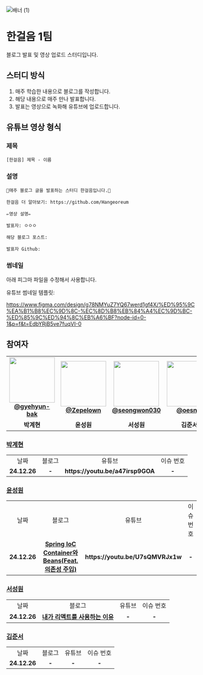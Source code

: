 ![배너 (1)](https://github.com/user-attachments/assets/3195853e-28ef-4379-957a-0d364c4216ed)

# 한걸음 1팀

블로그 발표 및 영상 업로드 스터디입니다.

## 스터디 방식

1. 매주 학습한 내용으로 블로그를 작성합니다.
2. 해당 내용으로 매주 만나 발표합니다.
3. 발표는 영상으로 녹화해 유튜브에 업로드합니다.

## 유튜브 영상 형식

### 제목

```
[한걸음] 제목 - 이름
```

### 설명

```
🌱매주 블로그 글을 발표하는 스터디 한걸음입니다.🌱

한걸음 더 알아보기: https://github.com/Hangeoreum

✏️영상 설명✏️

발표자: ㅇㅇㅇ

해당 블로그 포스트:

발표자 Github:
```

### 썸네일
아래 피그마 파일을 수정해서 사용합니다.

유튜브 썸네일 템플릿:

https://www.figma.com/design/g78NMYuZ7YQ67werd1gf4X/%ED%95%9C%EA%B1%B8%EC%9D%8C-%EC%8D%B8%EB%84%A4%EC%9D%BC-%ED%85%9C%ED%94%8C%EB%A6%BF?node-id=0-1&p=f&t=EdbYRjB5ve7fuqVI-0

## 참여자

<table>
  <tr>
    <td align="center">
       <img src="https://avatars.githubusercontent.com/u/167384362?v=4" width="120px;"/>   
        <br />
        <a href="https://github.com/gyehyun-bak" title="Code"><b>@gyehyun-bak</b></a>
    </td>
    <td align="center">
        <img src="https://avatars.githubusercontent.com/u/49135677?v=4" width="120px;"/> 
        <br />
        <a href="https://github.com/Zepelown" title="Code"><b>@Zepelown</b></a>
    </td>
    <td align="center">
        <img src="https://avatars.githubusercontent.com/u/105052068?v=4" width="120px;"/> 
        <br />
        <a href="https://github.com/seongwon030" title="Code"><b>@seongwon030</b></a>
    </td>
        <td align="center">
        <img src="https://avatars.githubusercontent.com/u/112786665?v=4" width="120px;"/> 
        <br />
        <a href="https://github.com/oesnuj" title="Code"><b>@oesnuj</b></a>
    </td>
  </tr>
  <tr>
    <td align="center"><b>박계현</b></td>
    <td align="center"><b>윤성원</b></td>
    <td align="center"><b>서성원</b></td>
    <td align="center"><b>김준서</b></td>
  </tr>
</table>

### <a href="https://github.com/gyehyun-bak" title="Code"><b>박계현</b></a>

<table>
  <tr>
    <td align="center">
      날짜
    </td>
    <td align="center">
      블로그
    </td>
    <td align="center">
      유튜브
    </td>
    <td align="center">
      이슈 번호
    </td>
  </tr>
  <tr>
    <td align="center"><b>24.12.26</b></td>
    <td align="center"><b>-</b></td>
    <td align="center"><b>https://youtu.be/a47irsp9GOA</b></td>
    <td align="center"><b>-</b></td>
  </tr>
</table>

### <a href="https://github.com/Zepelown" title="Code"><b>윤성원</b></a>

<table>
  <tr>
    <td align="center">
      날짜
    </td>
    <td align="center">
      블로그
    </td>
    <td align="center">
      유튜브
    </td>
    <td align="center">
      이슈 번호
    </td>
  </tr>
  <tr>
    <td align="center"><b>24.12.26</b></td>
    <td align="center">
      <b>
        <a href="https://namamim.tistory.com/32">Spring IoC Container와 Beans(Feat. 의존성 주입)</a>
      </b>
    </td>
    <td align="center"><b>https://youtu.be/U7sQMVRJx1w</b></td>
    <td align="center"><b>-</b></td>
  </tr>
</table>

### <a href="https://github.com/seongwon030" title="Code"><b>서성원</b></a>

<table>
  <tr>
    <td align="center">
      날짜
    </td>
    <td align="center">
      블로그
    </td>
    <td align="center">
      유튜브
    </td>
    <td align="center">
      이슈 번호
    </td>
  </tr>
  <tr>
    <td align="center"><b>24.12.26</b></td>
    <td align="center">
      <b>
       <a href="https://velog.io/@seongwon__105/내가-리액트를-사용하는-이유">내가 리액트를 사용하는 이유
       </a>
      </b>
    </td>
    <td align="center"><b>-</b></td>
    <td align="center"><b>-</b></td>

  </tr>
</table>

### <a href="https://github.com/oesnuj" title="Code"><b>김준서</b></a>

<table>
  <tr>
    <td align="center">
      날짜
    </td>
    <td align="center">
      블로그
    </td>
    <td align="center">
      유튜브
    </td>
    <td align="center">
      이슈 번호
    </td>
  </tr>
  <tr>
    <td align="center"><b>24.12.26</b></td>
    <td align="center">
      <b>
        -
      </b>
    </td>
    <td align="center"><b>-</b></td>
    <td align="center"><b>-</b></td>
  </tr>
</table>
